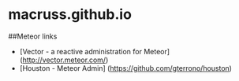 macruss.github.io
=================
##Meteor links
- [Vector - a reactive administration for Meteor] (http://vector.meteor.com/)
- [Houston - Meteor Admin] (https://github.com/gterrono/houston)
